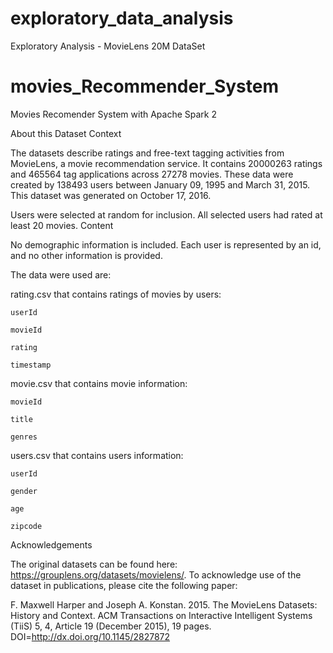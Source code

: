 # exploratory_data_analysis
Exploratory Analysis - MovieLens 20M DataSet

# movies_Recommender_System
Movies Recomender System with Apache Spark 2

About this Dataset
Context

The datasets describe ratings and free-text tagging activities from MovieLens, a movie recommendation service. It contains 20000263 ratings and 465564 tag applications across 27278 movies. These data were created by 138493 users between January 09, 1995 and March 31, 2015. This dataset was generated on October 17, 2016.

Users were selected at random for inclusion. All selected users had rated at least 20 movies.
Content

No demographic information is included. Each user is represented by an id, and no other information is provided.

The data were used are:


rating.csv that contains ratings of movies by users:

    userId

    movieId

    rating

    timestamp

movie.csv that contains movie information:

    movieId

    title

    genres
    
users.csv that contains users information:

    userId

    gender

    age

    zipcode


Acknowledgements

The original datasets can be found here: https://grouplens.org/datasets/movielens/. To acknowledge use of the dataset in publications, please cite the following paper:

F. Maxwell Harper and Joseph A. Konstan. 2015. The MovieLens Datasets: History and Context. ACM Transactions on Interactive Intelligent Systems (TiiS) 5, 4, Article 19 (December 2015), 19 pages. DOI=http://dx.doi.org/10.1145/2827872
